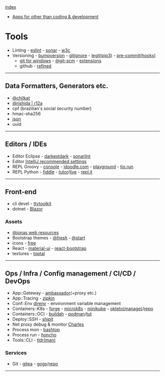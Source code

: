 [index](README.md#dev-links)

* [Apps for other than coding & development](https://www.notion.so/Apps-a0911d71491446678fb3c3a8233cbe5b)

# Tools

* Linting - [eslint](https://eslint.org/) - [sonar](https://www.sonarqube.org/) - [w3c](https://validator.w3.org/#validate_by_input)
* Versioning - [bumpversion](https://github.com/peritus/bumpversion) - [gitignore](https://github.com/github/gitignore) - [legit(pip3)](https://github.com/kennethreitz/legit) - [pre-commit(hooks)](https://pre-commit.com/)
  - [git for windows](https://gitforwindows.org/) - [@git-scm](https://git-scm.com/download/win) - [extensions](https://github.com/gitextensions/gitextensions#downloads)
  - github - [refined](https://github.com/sindresorhus/refined-github)

---

## Data Formatters, Generators etc.

* [@chilkat](https://tools.chilkat.io/)
* [@rishida | r12a](https://r12a.github.io/)
* cpf (brazilian's social security number)
* hmac-sha256
* [json](https://jsonformatter.curiousconcept.com/#)
* uuid

---

## Editors / IDEs

* Editor Eclipse - [darkestdark](https://marketplace.eclipse.org/content/darkest-dark-theme-devstyle) - [sonarlint](https://marketplace.eclipse.org/content/sonarlint)
* Editor [IntelliJ recommended settings](https://darekkay.com/blog/intellij-idea-settings/)
* REPL Groovy - [console](https://groovyconsole.appspot.com/) - [jdoodle.com](https://www.jdoodle.com/execute-groovy-online) - [playground](https://groovy-playground.appspot.com/) - [tio.run](https://tio.run/#groovy)
* REPL Python - [fiddle](http://pythonfiddle.com/) - [tutor](http://pythontutor.com/)/[live](http://pythontutor.com/live.html#mode=edit) - [repl.it](https://repl.it/languages/python3)

---

## Front-end

* cli devel - [ttytoolkit](https://ttytoolkit.org/)
* dotnet - [Blazor](https://dotnet.microsoft.com/apps/aspnet/web-apps/blazor)

### Assets

* [@jonas web resources](http://codingheroes.io/resources/)
* Bootstrap themes - [@fresh](https://freshdesignweb.com/free-bootstrap-templates/) - [@start](https://startbootstrap.com/)
* icons - [free](https://icon-library.net/)
* React - [material-ui](https://material-ui.com/) - [react-bootstrap](https://react-bootstrap.github.io/)
* textures - [toptal](https://www.toptal.com/designers/subtlepatterns/)

---

## Ops / Infra / Config management / CI/CD / DevOps

* App::Gateway - [ambassador](https://www.getambassador.io/products/api-gateway/)(+proxy etc.)
* App::Tracing - [zipkin](https://zipkin.io/)
* Conf::Env [direnv](https://direnv.net/) - environment variable management
* Containers::K8s - [forge](https://forge.sh/) - [microk8s](https://microk8s.io/) - [minikube](https://minikube.sigs.k8s.io/) - [okteto(manage)](https://okteto.com/)/[repo](https://github.com/okteto/okteto)
* Containers::OCI - [buildah](https://buildah.io/) - [podman](https://podman.io/)/[tut](https://developers.redhat.com/blog/2019/01/15/podman-managing-containers-pods/)
* Deploy::SSH - [shipit](https://github.com/sapegin/shipit)
* Net proxy debug & monitor [Charles](https://www.charlesproxy.com/)
* Process mon - [bashtop](https://github.com/aristocratos/bashtop)
* Process run - [honcho](https://github.com/nickstenning/honcho)
* Tools::CLI - [tldr(man)](https://github.com/tldr-pages/tldr)

### Services

* Git - [gitea](https://gitea.io/en-us/) - [gogs](https://gogs.io/)/[repo](https://github.com/gogs/gogs)

---
